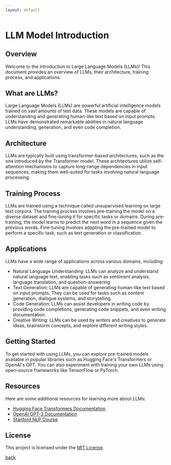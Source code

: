 ```yaml
---
layout: default
---
```



# LLM Model Introduction

## Overview

Welcome to the introduction to Large Language Models (LLMs)! This document provides an overview of LLMs, their architecture, training process, and applications.

## What are LLMs?

Large Language Models (LLMs) are powerful artificial intelligence models trained on vast amounts of text data. These models are capable of understanding and generating human-like text based on input prompts. LLMs have demonstrated remarkable abilities in natural language understanding, generation, and even code completion.

## Architecture

LLMs are typically built using transformer-based architectures, such as the one introduced by the Transformer model. These architectures utilize self-attention mechanisms to capture long-range dependencies in input sequences, making them well-suited for tasks involving natural language processing.

## Training Process

LLMs are trained using a technique called unsupervised learning on large text corpora. The training process involves pre-training the model on a diverse dataset and fine-tuning it for specific tasks or domains. During pre-training, the model learns to predict the next word in a sequence given the previous words. Fine-tuning involves adapting the pre-trained model to perform a specific task, such as text generation or classification.

## Applications

LLMs have a wide range of applications across various domains, including:

- Natural Language Understanding: LLMs can analyze and understand natural language text, enabling tasks such as sentiment analysis, language translation, and question-answering.
- Text Generation: LLMs are capable of generating human-like text based on input prompts. They can be used for tasks such as content generation, dialogue systems, and storytelling.
- Code Generation: LLMs can assist developers in writing code by providing code completions, generating code snippets, and even writing documentation.
- Creative Writing: LLMs can be used by writers and creatives to generate ideas, brainstorm concepts, and explore different writing styles.

## Getting Started

To get started with using LLMs, you can explore pre-trained models available in popular libraries such as Hugging Face's Transformers or OpenAI's GPT. You can also experiment with training your own LLMs using open-source frameworks like TensorFlow or PyTorch.

## Resources

Here are some additional resources for learning more about LLMs:

- [Hugging Face Transformers Documentation](https://huggingface.co/transformers/)
- [OpenAI GPT-3 Documentation](https://beta.openai.com/docs/)
- [Stanford NLP Course](https://nlp.stanford.edu/)

## License

This project is licensed under the [MIT License](LICENSE).


[back](./)
